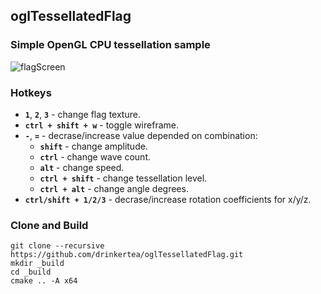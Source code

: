 ## oglTessellatedFlag
### Simple OpenGL CPU tessellation sample
![flagScreen](https://user-images.githubusercontent.com/23703391/115539615-d8785380-a2a5-11eb-8564-77933310fe61.png)  
  
### Hotkeys
* **`1`**, **`2`**, **`3`** - change flag texture.
* **`ctrl + shift + w`** - toggle wireframe.
* **`-`**, **`=`** - decrase/increase value depended on combination:
    * **`shift`** - change amplitude.
    * **`ctrl`** - change wave count.
    * **`alt`** - change speed.
    * **`ctrl + shift`** - change tessellation level.
    * **`ctrl + alt`** - change angle degrees.
*  **`ctrl/shift + 1/2/3`** - decrase/increase rotation coefficients for x/y/z.

### Clone and Build
```
git clone --recursive https://github.com/drinkertea/oglTessellatedFlag.git
mkdir _build
cd _build
cmake .. -A x64
```

